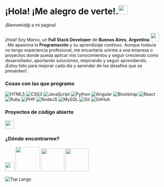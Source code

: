 <h1>¡Hola! ¡Me alegro de verte!.<img src="https://emojis.slackmojis.com/emojis/images/1531849430/4246/blob-sunglasses.gif?1531849430" width="30"/></h1>

<p>¡Bienvenid@ a mi página!</br> </br>¡Hola! Soy Marco, un <b>Full Stack Developer</b> de <b>Buenos Aires</b>, <b>Argentina</b> <img src="https://upload.wikimedia.org/wikipedia/commons/d/da/Flag_of_Argentina-Animated.gif" width="28"/>. Me apasiona la <b>Programación</b> y su aprendizaje continuo. Aunque todavía no tengo experiencia profesional, me encantaría unirme a una empresa o proyectos donde pueda aplicar mis conocimientos y seguir creciendo como desarrollador, aportando soluciones, mejorando y seguir aprendiendo. ¡Estoy listo para mejorar cada día y aprender de los desafíos que se presenten!.

<h3>Cosas con las que programo</h3>

 ![HTML5](https://img.shields.io/badge/html5-%23E34F26.svg?style=for-the-badge&logo=html5&logoColor=white) ![CSS3](https://img.shields.io/badge/css3-%231572B6.svg?style=for-the-badge&logo=css3&logoColor=white) ![JavaScript](https://img.shields.io/badge/javascript-%23323330.svg?style=for-the-badge&logo=javascript&logoColor=%23F7DF1E) ![Python](https://img.shields.io/badge/python-3670A0?style=for-the-badge&logo=python&logoColor=ffdd54) ![Angular](https://img.shields.io/badge/angular-%23DD0031.svg?style=for-the-badge&logo=angular&logoColor=white) ![Bootstrap](https://img.shields.io/badge/bootstrap-%238511FA.svg?style=for-the-badge&logo=bootstrap&logoColor=white) ![React](https://img.shields.io/badge/react-%2320232a.svg?style=for-the-badge&logo=react&logoColor=%2361DAFB) ![Ruby](https://img.shields.io/badge/ruby-%23CC342D.svg?style=for-the-badge&logo=ruby&logoColor=white) ![PHP](https://img.shields.io/badge/php-%23777BB4.svg?style=for-the-badge&logo=php&logoColor=white) ![NodeJS](https://img.shields.io/badge/node.js-6DA55F?style=for-the-badge&logo=node.js&logoColor=white) ![MySQL](https://img.shields.io/badge/mysql-4479A1.svg?style=for-the-badge&logo=mysql&logoColor=white) ![Git](https://img.shields.io/badge/git-%23F05033.svg?style=for-the-badge&logo=git&logoColor=white) ![GitHub](https://img.shields.io/badge/github-%23121011.svg?style=for-the-badge&logo=github&logoColor=white)

<h3>Proyectos de código abierto</h3>

 <img src="https://cdn.pixabay.com/animation/2023/11/09/03/05/03-05-45-320_512.gif" En proceso width="28"/> 

<h3>¿Dónde encontrarme?</h3>
 
 <a href="https://x.com/Marcoca00794656" target="_blank"><img src="https://img.shields.io/badge/X-black.svg?logo=X&logoColor=white" width="30"/></a>
 <a href="https://www.facebook.com/profile.php?id=100046039086403&locale=es_LA" target="_blank"><img src="https://img.shields.io/badge/Facebook-%231877F2.svg?logo=Facebook&logoColor=white" width="80"/></a>
 <a href="https://www.instagram.com/_.marco_.c/" target="_blank"><img src="https://img.shields.io/badge/Instagram-%23E4405F.svg?logo=Instagram&logoColor=white" width="75"/></a>
 <a href="https://www.linkedin.com/in/marco-cardozo-code/?trk=public_profile-settings_edit-profile-content" target="_blank"><img src="https://img.shields.io/badge/LinkedIn-%230077B5.svg?logo=linkedin&logoColor=white" width="75"/></a>

![Top Langs](https://github-readme-stats.vercel.app/api/top-langs/?username=anuraghazra&hide_progress=true)
<!-- Proudly created with GPRM ( https://gprm.itsvg.in ) -->
